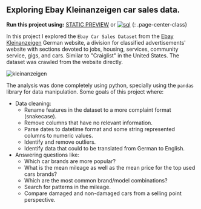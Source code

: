 ## Exploring Ebay Kleinanzeigen car sales data.



**Run this project using:** [STATIC PREVIEW](https://nbviewer.jupyter.org/github/ealvarezj/Data-Science-Portfolio/blob/main/Exploring_Ebay_Car_Sales_Data/Exploring_Ebay_Car_Sales_Data.ipynb) or [![sql](https://mybinder.org/badge_logo.svg)](https://mybinder.org/v2/gh/ealvarezj/binder_env/main?urlpath=git-pull%3Frepo%3Dhttps%253A%252F%252Fgithub.com%252Fealvarezj%252FData-Science-Portfolio%26urlpath%3Dtree%252FData-Science-Portfolio%252FExploring_Ebay_Car_Sales_Data%252FExploring_Ebay_Car_Sales_Data.ipynb%26branch%3Dmain)
{: .page-center-class}


<!-- ![sql](https://mybinder.org/badge_logo.svg) -->


In this project I explored the `Ebay Car Sales Dataset` from the [Ebay Kleinanzeigen](https://www.ebay-kleinanzeigen.de/) German website, a division for classified advertisements' website with sections devoted to jobs, housing, services, community service, gigs, and cars. Similar to "Craiglist" in the United States. The dataset was crawled from the website directly. 

![kleinanzeigen](/DataScience-Portfolio/images/kleinanzeigen.png)

The analysis was done completely using python, specially using the `pandas` library for data manipulation. Some goals of this project where:

- Data cleaning:
  - Rename features in the dataset to a more complaint format (snakecase).
  - Remove columns that have no relevant information.
  - Parse dates to datetime format and some string represented columns to numeric values.
  - Identify and remove outliers.
  - Identify data that could to be translated from German to English. 
- Answering questions like:
  - Which car brands are more popular?
  - What is the mean mileage as well as the mean price for the top used cars brands?
  - Which are the most common brand/model combinations?
  - Search for patterns in the mileage.
  - Compare damaged and non-damaged cars from a selling point perspective. 
  
